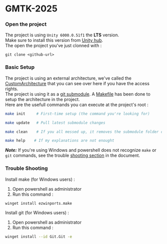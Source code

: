 # GMTK-2025

### Open the project

The project is using `Unity 6000.0.51f1` the **LTS** version.<br/>
Make sure to install this version from [Unity hub](https://docs.unity3d.com/hub/manual/InstallHub.html).<br/>
The open the project you've just clonned with : 

```
git clone <github-url>
```

### Basic Setup

The project is using an external architecture, we've called the [CustomArchitecture](https://github.com/OnlyHits/CustomArchitecture) that you can see over here if you have the access rights.<br/>
The project is using it as a [git submodule](https://git-scm.com/docs/git-submodule). A [Makefile](https://www.gnu.org/software/make/manual/make.html) has been done to setup the architecture in the project.<br/>
Here are the usefull commands you can execute at the project's root :

```bash
make init     # First-time setup (the command you're looking for)
```

```bash
make update   # Pull latest submodule changes
```

```bash
make clean    # If you all messed up, it removes the submodule folder only
```

```bash
make help    # If my explanations are not enought
```

***Note:*** If you're using Windows and powershell does not recognize `make` or `git` commands, see the trouble [shooting section](#trouble-shooting) in the document.


### Trouble Shooting


Install make (for Windows users) :<br/>
1. Open powershell as administrator<br/>
2. Run this command : 
```bash
winget install ezwinports.make
```

Install git (for Windows users) :<br/>
1. Open powershell as administrator<br/>
2. Run this command : 
```bash
winget install --id Git.Git -e
```
